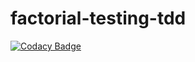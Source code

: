 # factorial-testing-tdd
[![Codacy Badge](https://app.codacy.com/project/badge/Grade/6e568e33508b457f9d31310b57609911)](https://www.codacy.com/gh/Priscillak418/factorial-testing-tdd/dashboard?utm_source=github.com&amp;utm_medium=referral&amp;utm_content=Priscillak418/factorial-testing-tdd&amp;utm_campaign=Badge_Grade)
